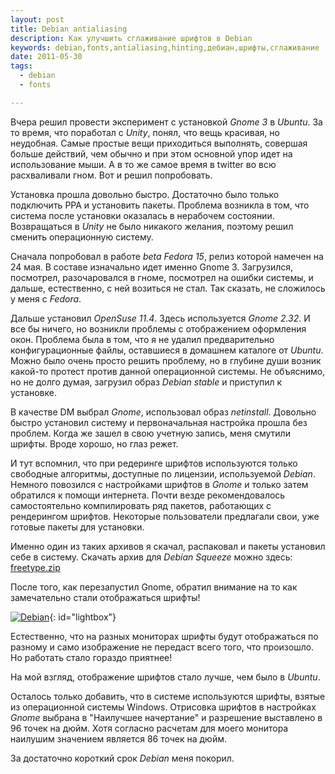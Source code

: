 ```yaml
--- 
layout: post
title: Debian antialiasing
description: Как улучшить сглаживание шрифтов в Debian
keywords: debian,fonts,antialiasing,hinting,дебиан,шрифты,сглаживание
date: 2011-05-30
tags:
  - debian
  - fonts 

---
```

Вчера решил провести эксперимент с установкой *Gnome 3* в *Ubuntu*. За то время, что
поработал с *Unity*, понял, что вещь красивая, но неудобная. Самые простые вещи
приходиться выполнять, совершая больше действий, чем обычно и при этом основной упор идет
на использование мыши. А в то же самое время в twitter во всю расхваливали гном. Вот и
решил попробовать.

Установка прошла довольно быстро. Достаточно было только подключить PPA и установить
пакеты. Проблема возникла в том, что система после установки оказалась в нерабочем
состоянии. Возвращаться в *Unity* не было никакого желания, поэтому решил сменить
операционную систему. 

Сначала попробовал в работе *beta Fedora 15*, релиз которой намечен на 24 мая. В составе
изначально идет именно Gnome 3. Загрузился, посмотрел, разочаровался в гноме, посмотрел на
ошибки системы, и дальше, естественно, с ней возиться не стал. Так сказать, не сложилось
у меня с *Fedora*.

Дальше установил *OpenSuse 11.4*. Здесь используется *Gnome 2.32*. И все бы ничего, но
возникли проблемы с отображением оформления окон. Проблема была в том, что я не удалил
предварительно конфигурационные файлы, оставшиеся в домашнем каталоге от *Ubuntu*. Можно
было очень просто решить проблему, но в глубине души возник какой-то протест против данной
операционной системы. Не объяснимо, но не долго думая, загрузил образ *Debian stable* и
приступил к установке.

В качестве DM выбрал *Gnome*, использовал образ *netinstall*. Довольно быстро установил
систему и первоначальная настройка прошла без проблем. Когда же зашел в свою учетную
запись, меня смутили шрифты. Вроде хорошо, но глаз режет.

И тут вспомнил, что при редеринге шрифтов используются только свободные алгоритмы,
доступные по лицензии, используемой *Debian*. Немного повозился с настройками шрифтов в
*Gnome* и только затем обратился к помощи интернета. Почти везде рекомендовалось
самостоятельно компилировать ряд пакетов, работающих с рендерингом шрифтов. Некоторые
пользователи предлагали свои, уже готовые пакеты для установки.

Именно один из таких архивов я скачал, распаковал и пакеты установил себе в систему.
Скачать архив для *Debian Squeeze* можно здесь: [freetype.zip][]

После того, как перезапустил Gnome, обратил внимание на то как замечательно стали
отображаться шрифты!

[![Debian][1]](http://static.juev.ru/2011/05/debian_fonts.png "Debian Fonts"){: id="lightbox"}

Естественно, что на разных мониторах шрифты будут отображаться по разному и само
изображение не передаст всего того, что произошло. Но работать стало гораздо приятнее!

На мой взгляд, отображение шрифтов стало лучше, чем было в *Ubuntu*.

Осталось только добавить, что в системе используются шрифты, взятые из операционной
системы Windows. Отрисовка шрифтов в настройках *Gnome* выбрана в "Наилучшее начертание" и
разрешение выставлено в 96 точек на дюйм. Хотя согласно расчетам для моего монитора
наилушим значением является 86 точек на дюйм.

За достаточно короткий срок *Debian* меня покорил.

[freetype.zip]: http://static.juev.ru/2011/05/freetype.zip "Архив пакетов freetype"
[1]: http://static.juev.ru/2011/05/debian_fonts-th.png
